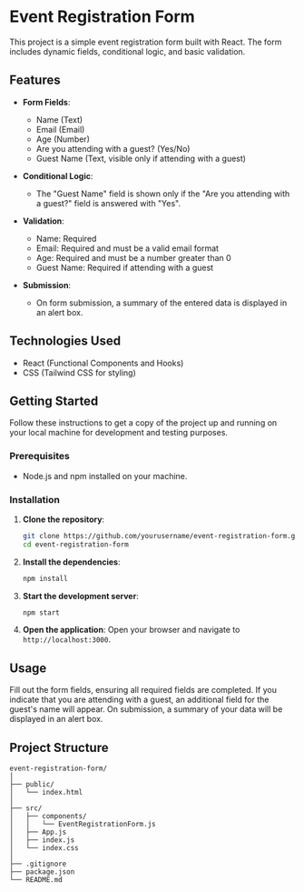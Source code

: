 # Event Registration Form

This project is a simple event registration form built with React. The form includes dynamic fields, conditional logic, and basic validation.

## Features

- **Form Fields**:
  - Name (Text)
  - Email (Email)
  - Age (Number)
  - Are you attending with a guest? (Yes/No)
  - Guest Name (Text, visible only if attending with a guest)
  
- **Conditional Logic**:
  - The "Guest Name" field is shown only if the "Are you attending with a guest?" field is answered with "Yes".
  
- **Validation**:
  - Name: Required
  - Email: Required and must be a valid email format
  - Age: Required and must be a number greater than 0
  - Guest Name: Required if attending with a guest

- **Submission**:
  - On form submission, a summary of the entered data is displayed in an alert box.

## Technologies Used

- React (Functional Components and Hooks)
- CSS (Tailwind CSS for styling)

## Getting Started

Follow these instructions to get a copy of the project up and running on your local machine for development and testing purposes.

### Prerequisites

- Node.js and npm installed on your machine.

### Installation

1. **Clone the repository**:
    ```sh
    git clone https://github.com/yourusername/event-registration-form.git
    cd event-registration-form
    ```

2. **Install the dependencies**:
    ```sh
    npm install
    ```

3. **Start the development server**:
    ```sh
    npm start
    ```

4. **Open the application**:
    Open your browser and navigate to `http://localhost:3000`.

## Usage

Fill out the form fields, ensuring all required fields are completed. If you indicate that you are attending with a guest, an additional field for the guest's name will appear. On submission, a summary of your data will be displayed in an alert box.

## Project Structure

```plaintext
event-registration-form/
│
├── public/
│   └── index.html
│
├── src/
│   ├── components/
│   │   └── EventRegistrationForm.js
│   ├── App.js
│   ├── index.js
│   └── index.css
│
├── .gitignore
├── package.json
└── README.md
